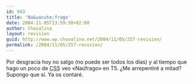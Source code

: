 ```yaml
---
id: 943
title: 'Na&uacute;frago'
date: 2004-11-05T13:59:50+02:00
author: Chavalina
layout: revision
guid: http://www.wp.chavalina.net/2004/11/05/257-revision/
permalink: /2004/11/05/257-revision/
---
```

Por desgracia hoy no salgo (no puede ser todos los días) y al tiempo que hago un poco de <acronym title="Cascade Style Sheets">CSS</acronym> veo «Na&uacute;frago» en T5. &iquest;Me arrepentiré a mitad? Supongo que sí. Ya os contaré.